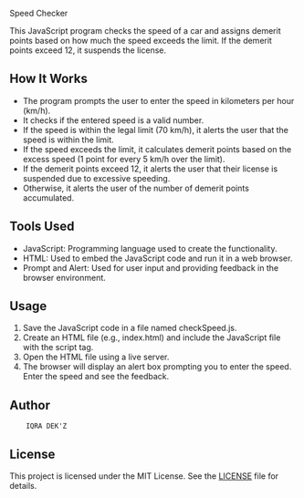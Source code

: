  Speed Checker

This JavaScript program checks the speed of a car and assigns demerit points based on how much the speed exceeds the limit. If the demerit points exceed 12, it suspends the license.

## How It Works

- The program prompts the user to enter the speed in kilometers per hour (km/h).
- It checks if the entered speed is a valid number.
- If the speed is within the legal limit (70 km/h), it alerts the user that the speed is within the limit.
- If the speed exceeds the limit, it calculates demerit points based on the excess speed (1 point for every 5 km/h over the limit).
- If the demerit points exceed 12, it alerts the user that their license is suspended due to excessive speeding.
- Otherwise, it alerts the user of the number of demerit points accumulated.

## Tools Used

- JavaScript: Programming language used to create the functionality.
- HTML: Used to embed the JavaScript code and run it in a web browser.
- Prompt and Alert: Used for user input and providing feedback in the browser environment.

## Usage

1. Save the JavaScript code in a file named checkSpeed.js.
2. Create an HTML file (e.g., index.html) and include the JavaScript file with the script tag.
3. Open the HTML file using a live server.
4. The browser will display an alert box prompting you to enter the speed. Enter the speed and see the feedback.

## Author
        IQRA DEK'Z

## License

This project is licensed under the MIT License. See the [LICENSE](LICENSE) file for details.
